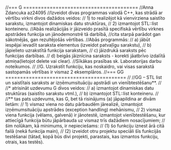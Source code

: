 //=== G =======================================
//Anna Zdancuka az24095
//Izveidot divas programmas valodā C++, kas strādā ar vērtību virkni divos dažādos veidos:
//  1) to realizējot kā vienvirziena saistīto sarakstu, izmantojot dinamiskas datu struktūras,
//  2) izmantojot STL::list konteineru.
//Abās realizācijās ir jāizveido prasītā specifiskā vērtību virknes apstrādes funkcija un jānodemonstrē tā darbībā,
//cita starpā parādot gan sākotnējās, gan rezultējošās vērtības.
//Abās programmās: 
//  a) jābūt iespējai ievadīt saraksta elementus (izveidot patvaļīgu sarakstu),
//  b) jāpielieto uzrakstītā funkcija sarakstam,
//  c) jāizdrukā saraksts pēc funkcijas darbības.
//  d) beigās jāiznīcina saraksts - korekti jāatbrīvo izdalītā atmiņa(lietojot delete vai clear).
//Sīkākas prasības sk. Laboratorijas darbu noteikumos.
//
//G. Uzrakstīt funkciju, kas  noskaidro, vai visas sarakstā sastopamās vērtības ir vismaz 2 eksemplāros.
//=== GG =========================================
//
//GG – STL list un saistītais saraksts ar izņēmumsituāciju apstrādi un vienībtestēšanu**.
//
//* atrisināt uzdevumu G divos veidos:
//  a) izmantojot dinamiskas datu struktūras (saistīto sarakstu vtml.),
//  b) izmantojot STL::list konteineru.
//
//** tas pats uzdevums, kas G, bet tā risinājums (a) jāpapildina ar divām lietām:
//  1) vismaz viena no datu pārbaudēm jārealizē, izmantojot izņēmumsituāciju apstrādes (exception handling) mehānismu,
// 2) vismaz viena funkcija (vēlams, galvenā) ir jānotestē, izmantojot vienībtestēšanu, kur attiecīgā funkcija būtu jāpārbauda uz vismaz trīs dažādiem nosacījumiem;
//    šim nolūkam, kā minimums, ir nepieciešams:
//    (1) šo funkciju iznest ārā citā failā (nekā funkcija main),
//    (2) izveidot otru projektu speciāli šīs funkcijās testēšanai (tātad, kopā būs divi projekti, parastais, kas izmantos funkciju, otrais, kas testēs).
